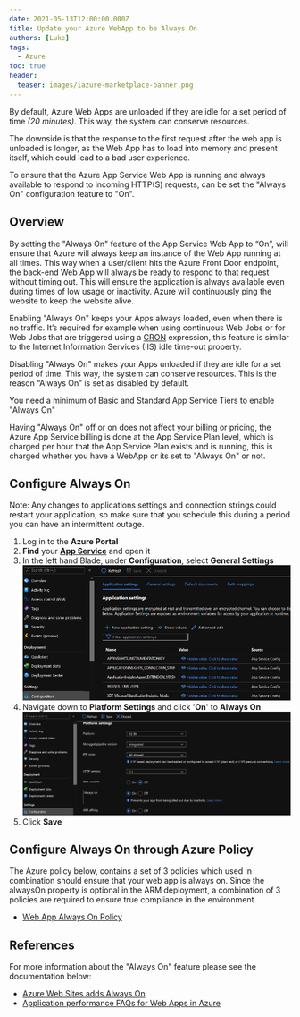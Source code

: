 ```yaml
---
date: 2021-05-13T12:00:00.000Z
title: Update your Azure WebApp to be Always On
authors: [Luke]
tags:
  - Azure
toc: true
header:
  teaser: images/iazure-marketplace-banner.png
---
```


By default, Azure Web Apps are unloaded if they are idle for a set period of time _(20 minutes)_. This way, the system can conserve resources.

The downside is that the response to the first request after the web app is unloaded is longer, as the Web App has to load into memory and present itself, which could lead to a bad user experience.

To ensure that the Azure App Service Web App is running and always available to respond to incoming HTTP(S) requests, can be set the "Always On" configuration feature to "On".

## Overview

By setting the "Always On" feature of the App Service Web App to “On”, will ensure that Azure will always keep an instance of the Web App running at all times. This way when a user/client hits the Azure Front Door endpoint, the back-end Web App will always be ready to respond to that request without timing out. This will ensure the application is always available even during times of low usage or inactivity. Azure will continuously ping the website to keep the website alive.

Enabling "Always On" keeps your Apps always loaded, even when there is no traffic. It’s required for example when using continuous Web Jobs or for Web Jobs that are triggered using a [CRON](https://en.wikipedia.org/wiki/Cron "Wikipedia - cron") expression, this feature is similar to the Internet Information Services (IIS) idle time-out property.

Disabling "Always On" makes your Apps unloaded if they are idle for a set period of time. This way, the system can conserve resources. This is the reason “Always On” is set as disabled by default.

You need a minimum of Basic and Standard App Service Tiers to enable "Always On"

Having "Always On" off or on does not affect your billing or pricing, the Azure App Service billing is done at the App Service Plan level, which is charged per hour that the App Service Plan exists and is running, this is charged whether you have a WebApp or its set to "Always On" or not.

## Configure Always On

Note: Any changes to applications settings and connection strings could restart your application, so make sure that you schedule this during a period you can have an intermittent outage.

1. Log in to the **Azure Portal**
2. **Find** your [**App Service**](https://portal.azure.com/#blade/HubsExtension/BrowseResource/resourceType/Microsoft.Web%2Fsites "Azure Portal - App Service") and open it
3. In the left hand Blade, under **Configuration**, select **General Settings**
   ![App Service - General Settings](/uploads/app-service_configurationsettings.png "App Service - General Settings")
4. Navigate down to **Platform Settings** and click '**On**' to **Always On**
   ![App Service - Always On](/uploads/app-service_alwayson.png "App Service - Always On")
5. Click **Save**

## Configure Always On through Azure Policy

The Azure policy below, contains a set of 3 policies which used in combination should ensure that your web app is always on. Since the alwaysOn property is optional in the ARM deployment, a combination of 3 policies are required to ensure true compliance in the environment.

* [Web App Always On Policy](https://github.com/Azure/Community-Policy/tree/master/Policies/WebApps/web-app-always-on "https://github.com/Azure/Community-Policy/tree/master/Policies/WebApps/web-app-always-on")

## References

For more information about the "Always On" feature please see the documentation below:

* [Azure Web Sites adds Always On](https://azure.microsoft.com/en-us/updates/azure-web-sites-adds-always-on/?WT.mc_id=AZ-MVP-5004796 "https://azure.microsoft.com/en-us/updates/azure-web-sites-adds-always-on/?WT.mc_id=AZ-MVP-5004796")
* [Application performance FAQs for Web Apps in Azure](https://learn.microsoft.com/en-us/troubleshoot/azure/general/web-apps-performance-faqs?WT.mc_id=AZ-MVP-5004796 "https://learn.microsoft.com/en-us/troubleshoot/azure/general/web-apps-performance-faqs?WT.mc_id=AZ-MVP-5004796")
